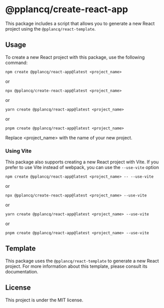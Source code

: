 # @pplancq/create-react-app

This package includes a script that allows you to generate a new React project using the `@pplancq/react-template`.

## Usage

To create a new React project with this package, use the following command:

```shell
npm create @pplancq/react-app@latest <project_name>
```

or

```shell
npx @pplancq/create-react-app@latest <project_name>
```

or

```shell
yarn create @pplancq/react-app@latest <project_name>
```

or

```shell
pnpm create @pplancq/react-app@latest <project_name>
```

Replace <project_name> with the name of your new project.

### Using Vite

This package also supports creating a new React project with Vite. If you prefer to use Vite instead of webpack, you can use the `--use-vite` option

```shell
npm create @pplancq/react-app@latest <project_name> -- --use-vite
```

or

```shell
npx @pplancq/create-react-app@latest <project_name> --use-vite
```

or

```shell
yarn create @pplancq/react-app@latest <project_name> --use-vite
```

or

```shell
pnpm create @pplancq/react-app@latest <project_name> --use-vite
```

## Template

This package uses the `@pplancq/react-template` to generate a new React project.
For more information about this template, please consult its documentation.

## License

This project is under the MIT license.
